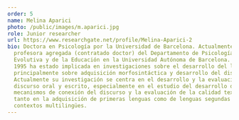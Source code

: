 ```yaml
---
order: 5
name: Melina Aparici
photo: /public/images/m.aparici.jpg
role: Junior researcher
url: https://www.researchgate.net/profile/Melina-Aparici-2
bio: Doctora en Psicología por la Universidad de Barcelona. Actualmente es
  profesora agregada (contratado doctor) del Departamento de Psicología Básica,
  Evolutiva y de la Educación en la Universidad Autónoma de Barcelona. Desde
  1995 ha estado implicada en investigaciones sobre el desarrollo del lenguaje,
  principalmente sobre adquisición morfosintáctica y desarrollo del discurso.
  Actualmente su investigación se centra en el desarrollo y la evaluación del
  discurso oral y escrito, especialmente en el estudio del desarrollo de los
  mecanismos de conexión del discurso y la evaluación de la calidad textual,
  tanto en la adquisición de primeras lenguas como de lenguas segundas y
  contextos multilingües.
---
```


